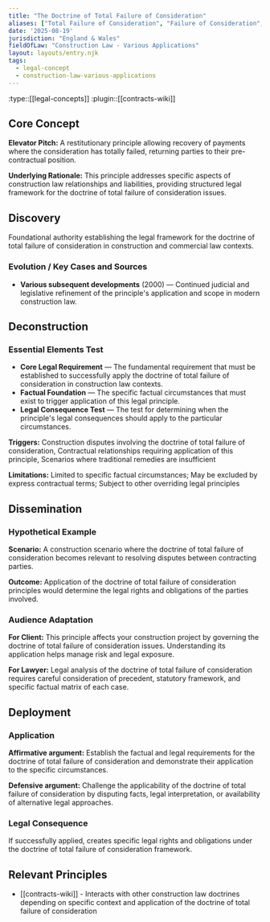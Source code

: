 ```yaml
---
title: "The Doctrine of Total Failure of Consideration"
aliases: ["Total Failure of Consideration", "Failure of Consideration", "Restitution", "Unjust Enrichment"]
date: '2025-08-19'
jurisdiction: "England & Wales"
fieldOfLaw: "Construction Law - Various Applications"
layout: layouts/entry.njk
tags:
  - legal-concept
  - construction-law-various-applications
---
```


:type::[[legal-concepts]]
:plugin::[[contracts-wiki]]

## Core Concept

**Elevator Pitch:** A restitutionary principle allowing recovery of payments where the consideration has totally failed, returning parties to their pre-contractual position.

**Underlying Rationale:** This principle addresses specific aspects of construction law relationships and liabilities, providing structured legal framework for the doctrine of total failure of consideration issues.

## Discovery

Foundational authority establishing the legal framework for the doctrine of total failure of consideration in construction and commercial law contexts.

### Evolution / Key Cases and Sources

- **Various subsequent developments** (2000) — Continued judicial and legislative refinement of the principle's application and scope in modern construction law.

## Deconstruction

### Essential Elements Test

- **Core Legal Requirement** — The fundamental requirement that must be established to successfully apply the doctrine of total failure of consideration in construction law contexts.
- **Factual Foundation** — The specific factual circumstances that must exist to trigger application of this legal principle.
- **Legal Consequence Test** — The test for determining when the principle's legal consequences should apply to the particular circumstances.

**Triggers:** Construction disputes involving the doctrine of total failure of consideration, Contractual relationships requiring application of this principle, Scenarios where traditional remedies are insufficient

**Limitations:** Limited to specific factual circumstances; May be excluded by express contractual terms; Subject to other overriding legal principles

## Dissemination

### Hypothetical Example

**Scenario:** A construction scenario where the doctrine of total failure of consideration becomes relevant to resolving disputes between contracting parties.

**Outcome:** Application of the doctrine of total failure of consideration principles would determine the legal rights and obligations of the parties involved.

### Audience Adaptation

**For Client:** This principle affects your construction project by governing the doctrine of total failure of consideration issues. Understanding its application helps manage risk and legal exposure.

**For Lawyer:** Legal analysis of the doctrine of total failure of consideration requires careful consideration of precedent, statutory framework, and specific factual matrix of each case.

## Deployment

### Application

**Affirmative argument:** Establish the factual and legal requirements for the doctrine of total failure of consideration and demonstrate their application to the specific circumstances.

**Defensive argument:** Challenge the applicability of the doctrine of total failure of consideration by disputing facts, legal interpretation, or availability of alternative legal approaches.

### Legal Consequence

If successfully applied, creates specific legal rights and obligations under the doctrine of total failure of consideration framework.

## Relevant Principles

- [[contracts-wiki]] - Interacts with other construction law doctrines depending on specific context and application of the doctrine of total failure of consideration
